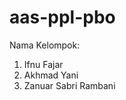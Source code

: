 # aas-ppl-pbo
Nama Kelompok:
<ol>
  <li>Ifnu Fajar</li>
  <li>Akhmad Yani</li>
  <li>Zanuar Sabri Rambani</li>
</ol>
